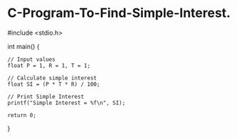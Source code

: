 # C-Program-To-Find-Simple-Interest.
#include <stdio.h>

int main() {
  
    // Input values
    float P = 1, R = 1, T = 1;

    // Calculate simple interest
    float SI = (P * T * R) / 100;

    // Print Simple Interest
    printf("Simple Interest = %f\n", SI);

    return 0;
}
